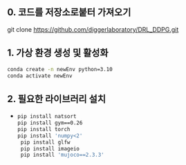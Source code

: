 ## 0. 코드를 저장소로붙터 가져오기
git clone https://github.com/diggerlaboratory/DRL_DDPG.git


## 1. 가상 환경 생성 및 활성화

```sh
conda create -n newEnv python=3.10
conda activate newEnv
```





## 2. 필요한 라이브러리 설치

* ```sh
  pip install natsort
  pip install gym==0.26
  pip install torch
  pip install 'numpy<2'
   pip install glfw
   pip install imageio
   pip install 'mujoco==2.3.3'
  ```